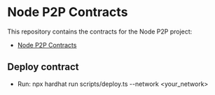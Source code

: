 # Node P2P Contracts

This repository contains the contracts for the Node P2P project:
- [Node P2P Contracts](./contracts)

## Deploy contract 
- Run: npx hardhat run scripts/deploy.ts --network <your_network>
